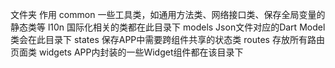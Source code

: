 文件夹	作用
common	一些工具类，如通用方法类、网络接口类、保存全局变量的静态类等
l10n	国际化相关的类都在此目录下
models	Json文件对应的Dart Model类会在此目录下
states	保存APP中需要跨组件共享的状态类
routes	存放所有路由页面类
widgets	APP内封装的一些Widget组件都在该目录下